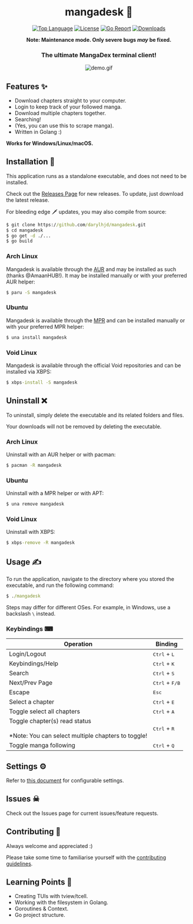 <div align="center">

# mangadesk 📖

  [![Top Language](https://img.shields.io/github/languages/top/darylhjd/mangadesk?style=flat-square)](https://github.com/darylhjd/mangadesk/search?l=go)
  [![License](https://img.shields.io/github/license/darylhjd/mangadesk?style=flat-square&color=blue)](https://github.com/darylhjd/mangadesk/blob/main/LICENSE)
  [![Go Report](https://goreportcard.com/badge/github.com/darylhjd/mangadesk?style=flat-square)](https://goreportcard.com/report/github.com/darylhjd/mangadesk)
  [![Downloads](https://img.shields.io/github/downloads/darylhjd/mangadesk/total?style=flat-square&color=success)](https://github.com/darylhjd/mangadesk/releases)

  **Note: Maintenance mode. Only severe bugs _may_ be fixed.**
  <h3>The ultimate MangaDex terminal client!</h3>
  <img src=".github/assets/demo.gif" alt="demo.gif">

</div>

## Features ✨

- Download chapters straight to your computer.
- Login to keep track of your followed manga.
- Download multiple chapters together.
- Searching!
- (Yes, you can use this to scrape manga).
- Written in Golang :)

<b>Works for Windows/Linux/macOS.</b>

## Installation 🔧

This application runs as a standalone executable, and does not need to be installed.

Check out the [Releases Page](https://github.com/darylhjd/mangadesk/releases) for new releases. To update, just
download the latest release.

For bleeding edge 🗡 updates, you may also compile from source:

```cmd
$ git clone https://github.com/darylhjd/mangadesk.git
$ cd mangadesk
$ go get -d ./...
$ go build
```

### Arch Linux

Mangadesk is available through the [AUR](https://aur.archlinux.org/packages/mangadesk/) and may be installed as such (thanks @AmaanHUB!).
It may be installed manually or with your preferred AUR helper:

```cmd
$ paru -S mangadesk
```

### Ubuntu

Mangadesk is available through the [MPR](https://mpr.makedeb.org/packages/mangadesk) and can be installed manually or with your preferred MPR helper:

```cmd
$ una install mangadesk
```

### Void Linux

Mangadesk is available through the official Void repositories and can be installed via XBPS:

```cmd
$ xbps-install -S mangadesk
```

## Uninstall ❌

To uninstall, simply delete the executable and its related folders and files.

Your downloads will not be removed by deleting the executable.

### Arch Linux

Uninstall with an AUR helper or with pacman:

```cmd
$ pacman -R mangadesk
```

### Ubuntu

Uninstall with a MPR helper or with APT:

```cmd
$ una remove mangadesk
```

### Void Linux

Uninstall with XBPS:

```cmd
$ xbps-remove -R mangadesk
```

## Usage ✍

To run the application, navigate to the directory where you stored the executable, and run the following command:

```cmd
$ ./mangadesk
```

Steps may differ for different OSes. For example, in Windows, use a backslash `\` instead.

### Keybindings ⌨

| Operation                                                                                 | Binding                          |
|-------------------------------------------------------------------------------------------|----------------------------------|
| Login/Logout                                                                              | <kbd>Ctrl</kbd> + <kbd>L</kbd>   |
| Keybindings/Help                                                                          | <kbd>Ctrl</kbd> + <kbd>K</kbd>   |
| Search                                                                                    | <kbd>Ctrl</kbd> + <kbd>S</kbd>   |
| Next/Prev Page                                                                            | <kbd>Ctrl</kbd> + <kbd>F/B</kbd> |
| Escape                                                                                    | <kbd>Esc</kbd>                   |
| Select a chapter                                                                          | <kbd>Ctrl</kbd> + <kbd>E</kbd>   |
| Toggle select all chapters                                                                | <kbd>Ctrl</kbd> + <kbd>A</kbd>   |
| Toggle chapter(s) read status<br/><br/>*Note: You can select multiple chapters to toggle! | <kbd>Ctrl</kbd> + <kbd>R</kbd>   |
| Toggle manga following                                                                    | <kbd>Ctrl</kbd> + <kbd>Q</kbd>   |

## Settings ⚙

Refer to [this document](app/core/CONFIG.md) for configurable settings.

## Issues ☠

Check out the Issues page for current issues/feature requests.

## Contributing 🤝

Always welcome and appreciated :)

Please take some time to familiarise yourself with the [contributing guidelines](.github/CONTRIBUTING.md).

## Learning Points 🧠

- Creating TUIs with tview/tcell.
- Working with the filesystem in Golang.
- Goroutines & Context.
- Go project structure.
